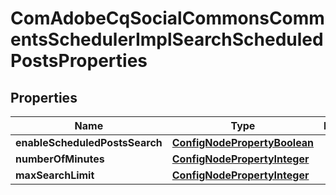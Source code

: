 

# ComAdobeCqSocialCommonsCommentsSchedulerImplSearchScheduledPostsProperties

## Properties

Name | Type | Description | Notes
------------ | ------------- | ------------- | -------------
**enableScheduledPostsSearch** | [**ConfigNodePropertyBoolean**](ConfigNodePropertyBoolean.md) |  |  [optional]
**numberOfMinutes** | [**ConfigNodePropertyInteger**](ConfigNodePropertyInteger.md) |  |  [optional]
**maxSearchLimit** | [**ConfigNodePropertyInteger**](ConfigNodePropertyInteger.md) |  |  [optional]



